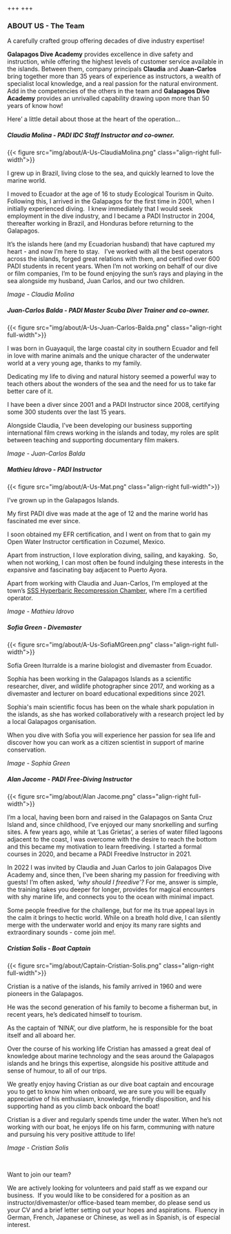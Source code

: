 +++
+++

### ABOUT US - The Team

<span class="strapline">A carefully crafted group offering decades of dive industry expertise! </span>


**Galapagos Dive Academy** provides excellence in dive safety and instruction, while offering the highest levels of customer service available in the islands.  Between them, company principals **Claudia** and **Juan-Carlos** bring together more than 35 years of experience as instructors, a wealth of specialist local knowledge, and a real passion for the natural environment. Add in the competencies of the others in the team and **Galapagos Dive Academy** provides an unrivalled capability drawing upon more than 50 years of know how!

Here’ a little detail about those at the heart of the operation...
 
##### Claudia Molina - PADI IDC Staff Instructor and co-owner.

{{< figure src="img/about/A-Us-ClaudiaMolina.png" class="align-right full-width">}}

I grew up in Brazil, living close to the sea, and quickly learned to love the marine world.  

I moved to Ecuador at the age of 16 to study Ecological Tourism in Quito.  Following this, I arrived in the Galapagos for the first time in 2001, when I initially experienced diving.  I knew immediately that I would seek employment in the dive industry, and I became a PADI Instructor in 2004, thereafter working in Brazil, and Honduras before returning to the Galapagos.  

It’s the islands here (and my Ecuadorian husband) that have captured my heart - and now I’m here to stay.
 
I’ve worked with all the best operators across the islands, forged great relations with them, and certified over 600 PADI students in recent years. When I’m not working on behalf of our dive or film companies, I’m to be found enjoying the sun’s rays and playing in the sea alongside my husband, Juan Carlos, and our two children.

*Image - Claudia Molina*

<div class="grey-bar"></div>

##### Juan-Carlos Balda - PADI Master Scuba Diver Trainer and co-owner.

{{< figure src="img/about/A-Us-Juan-Carlos-Balda.png" class="align-right full-width">}}

I was born in Guayaquil, the large coastal city in southern Ecuador and fell in love with marine animals and the unique character of the underwater world at a very young age, thanks to my family.  

Dedicating my life to diving and natural history seemed a powerful way to teach others about the wonders of the sea and the need for us to take far better care of it.   

I have been a diver since 2001 and a PADI Instructor since 2008, certifying some 300 students over the last 15 years.  

Alongside Claudia, I’ve been developing our business supporting international film crews working in the islands and today, my roles are split between teaching and supporting documentary film makers.

*Image - Juan-Carlos Balda*

<div class="grey-bar"></div>

##### Mathieu Idrovo - PADI Instructor 

{{< figure src="img/about/A-Us-Mat.png" class="align-right full-width">}}

I’ve grown up in the Galapagos Islands. 

My first PADI dive was made at the age of 12 and the marine world has fascinated me ever since.  

I soon obtained my EFR certification, and I went on from that to gain my Open Water Instructor certification in Cozumel, Mexico.

Apart from instruction, I love exploration diving, sailing, and kayaking.  So, when not working, I can most often be found indulging these interests in the expansive and fascinating bay adjacent to Puerto Ayora.

Apart from working with Claudia and Juan-Carlos, I’m employed at the town’s [SSS Hyperbaric Recompression Chamber](https://www.sssnetwork.com/pages/galapagoshome.html),  where I’m a certified operator. 

*Image - Mathieu Idrovo*

<div class="grey-bar"></div>

##### Sofia Green - Divemaster

{{< figure src="img/about/A-Us-SofiaMGreen.png" class="align-right full-width">}}

Sofía Green Iturralde is a marine biologist and divemaster from Ecuador. 

Sophia has been working in the Galapagos Islands as a scientific researcher, diver, and wildlife photographer since 2017, and working as a divemaster and lecturer on board educational expeditions since 2021. 

Sophia's main scientific focus has been on the whale shark population in the islands, as she has worked collaboratively with a research project led by a local Galapagos organisation. 

When you dive with Sofia you will experience her passion for sea life and discover how you can work as a citizen scientist in support of marine conservation. 

*Image - Sophia Green*

<div class="grey-bar"></div>

##### Alan Jacome - PADI Free-Diving Instructor

{{< figure src="img/about/Alan Jacome.png" class="align-right full-width">}}

I’m a local, having been born and raised in the Galapagos on Santa Cruz Island and, since childhood, I’ve enjoyed our many snorkelling and surfing sites.  A few years ago, while at ‘Las Grietas’, a series of water filled lagoons adjacent to the coast, I was overcome with the desire to reach the bottom and this became my motivation to learn freediving. I started a formal courses in 2020, and became a PADI Freedive Instructor in 2021. 

In 2022 I was invited by Claudia and Juan Carlos to join Galapagos Dive Academy and, since then, I’ve been sharing my passion for freediving with guests!  I’m often asked, *‘why should I freedive’?* For me, answer is simple, the training takes you deeper for longer, provides for magical encounters with shy marine life, and connects you to the ocean with minimal impact. 

Some people freedive for the challenge, but for me its true appeal lays in the calm it brings to hectic world.  While on a breath hold dive, I can silently merge with the underwater world and enjoy its many rare sights and extraordinary sounds - come join me!.

<div class="grey-bar"></div>

##### Cristian Solis - Boat Captain

{{< figure src="img/about/Captain-Cristian-Solis.png" class="align-right full-width">}}

Cristian is a native of the islands, his family arrived in 1960 and were pioneers in the Galapagos.

He was the second generation of his family to become a fisherman but, in recent years, he’s dedicated himself to tourism.

As the captain of  ‘NINA’, our dive platform, he is responsible for the boat itself and all aboard her. 

Over the course of his working life Cristian has amassed a great deal of knowledge about marine technology and the seas around the Galapagos islands and he brings this expertise, alongside his positive attitude and sense of humour, to all of our trips.  

We greatly enjoy having Cristian as our dive boat captain and encourage you to get to know him when onboard, we are sure you will be equally appreciative of his enthusiasm, knowledge, friendly disposition, and his supporting hand as you climb back onboard the boat!

Cristian is a diver and regularly spends time under the water.  When he’s not working with our boat, he enjoys life on his farm, communing with nature and pursuing his very positive attitude to life!

*Image - Cristian Solis*

<br>

<div class="grey-bar"></div>

<span class="strapline">Want to join our team? </span>

We are actively looking for volunteers and paid staff as we expand our business.  If you would like to be considered for a position as an instructor/divemaster/or office-based team member, do please send us your CV and a brief letter setting out your hopes and aspirations.  Fluency in German, French, Japanese or Chinese, as well as in Spanish, is of especial interest.
